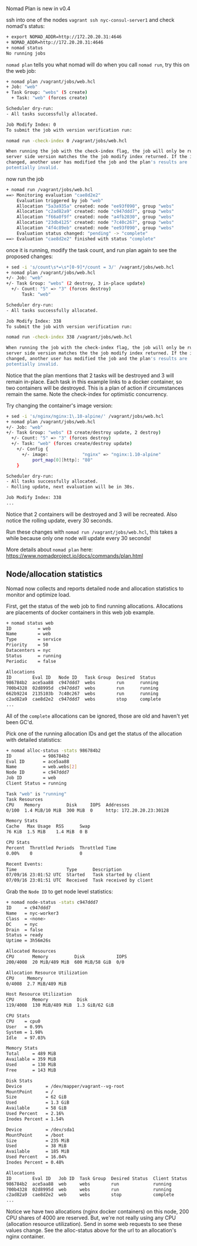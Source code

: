Nomad Plan is new in v0.4

ssh into one of the nodes `vagrant ssh nyc-consul-server1` and check nomad's status:
```bash
+ export NOMAD_ADDR=http://172.20.20.31:4646
+ NOMAD_ADDR=http://172.20.20.31:4646
+ nomad status
No running jobs
```

`nomad plan` tells you what nomad will do when you call `nomad run`, try this on the web job:

```bash 
+ nomad plan /vagrant/jobs/web.hcl
+ Job: "web"
+ Task Group: "webs" (5 create)
  + Task: "web" (forces create)

Scheduler dry-run:
- All tasks successfully allocated.

Job Modify Index: 0
To submit the job with version verification run:

nomad run -check-index 0 /vagrant/jobs/web.hcl

When running the job with the check-index flag, the job will only be run if the
server side version matches the the job modify index returned. If the index has
changed, another user has modified the job and the plan's results are
potentially invalid.
```

now run the job
```bash
+ nomad run /vagrant/jobs/web.hcl
==> Monitoring evaluation "cae8d2e2"
    Evaluation triggered by job "web"
    Allocation "5a3a935a" created: node "ee93f090", group "webs"
    Allocation "c2ad82a9" created: node "c947ddd7", group "webs"
    Allocation "f66a0f9f" created: node "a4fb2030", group "webs"
    Allocation "23db4125" created: node "7c40c267", group "webs"
    Allocation "4f4c89eb" created: node "ee93f090", group "webs"
    Evaluation status changed: "pending" -> "complete"
==> Evaluation "cae8d2e2" finished with status "complete"
```

once it is running, modify the task count, and run plan again to see the proposed changes:
```bash
+ sed -i 's/count\s*=\s*[0-9]*/count = 3/' /vagrant/jobs/web.hcl
+ nomad plan /vagrant/jobs/web.hcl
+/- Job: "web"
+/- Task Group: "webs" (2 destroy, 3 in-place update)
  +/- Count: "5" => "3" (forces destroy)
      Task: "web"

Scheduler dry-run:
- All tasks successfully allocated.

Job Modify Index: 338
To submit the job with version verification run:

nomad run -check-index 338 /vagrant/jobs/web.hcl

When running the job with the check-index flag, the job will only be run if the
server side version matches the the job modify index returned. If the index has
changed, another user has modified the job and the plan's results are
potentially invalid.
```
Notice that the plan mentions that 2 tasks will be destroyed and 3 will remain in-place. 
Each task in this example links to a docker container, so two containers will be destroyed.
This is a plan of action if circumstances remain the same. Note the check-index for optimistic concurrency.
 
Try changing the container's image version:
```bash
+ sed -i 's/nginx/nginx:1\.10-alpine/' /vagrant/jobs/web.hcl
+ nomad plan /vagrant/jobs/web.hcl
+/- Job: "web"
+/- Task Group: "webs" (3 create/destroy update, 2 destroy)
  +/- Count: "5" => "3" (forces destroy)
  +/- Task: "web" (forces create/destroy update)
    +/- Config {
      +/- image:             "nginx" => "nginx:1.10-alpine"
          port_map[0][http]: "80"
    }

Scheduler dry-run:
- All tasks successfully allocated.
- Rolling update, next evaluation will be in 30s.

Job Modify Index: 338
...
```
Notice that 2 containers will be destroyed and 3 will be recreated. Also notice the rolling update, every 30 seconds.

Run these changes with `nomad run /vagrant/jobs/web.hcl`, this takes a while because only one node will update every 30 seconds!

More details about `nomad plan` here: https://www.nomadproject.io/docs/commands/plan.html

## Node/allocation statistics

Nomad now collects and reports detailed node and allocation statistics to monitor and optimize load.

First, get the status of the web job to find running allocations. Allocations are placements of docker containers in this web job example.
```bash
+ nomad status web
ID          = web
Name        = web
Type        = service
Priority    = 50
Datacenters = nyc
Status      = running
Periodic    = false

Allocations
ID        Eval ID   Node ID   Task Group  Desired  Status
986784b2  ace5aa88  c947ddd7  webs        run      running
700b4328  02d8995d  c947ddd7  webs        run      running
662b9224  2135103b  7c40c267  webs        run      running
c2ad82a9  cae8d2e2  c947ddd7  webs        stop     complete
...
```
All of the `complete` allocations can be ignored, those are old and haven't yet been GC'd.

Pick one of the running allocation IDs and get the status of the allocation with detailed statistics:

```bash
+ nomad alloc-status -stats 986784b2
ID            = 986784b2
Eval ID       = ace5aa88
Name          = web.webs[2]
Node ID       = c947ddd7
Job ID        = web
Client Status = running

Task "web" is "running"
Task Resources
CPU    Memory          Disk     IOPS  Addresses
0/100  1.4 MiB/10 MiB  300 MiB  0     http: 172.20.20.23:30128

Memory Stats
Cache   Max Usage  RSS      Swap
76 KiB  1.5 MiB    1.4 MiB  0 B

CPU Stats
Percent  Throttled Periods  Throttled Time
0.00%    0                  0

Recent Events:
Time                   Type      Description
07/09/16 23:01:52 UTC  Started   Task started by client
07/09/16 23:01:51 UTC  Received  Task received by client

```

Grab the `Node ID` to get node level statistics:

```bash
+ nomad node-status -stats c947ddd7
ID     = c947ddd7
Name   = nyc-worker3
Class  = <none>
DC     = nyc
Drain  = false
Status = ready
Uptime = 3h56m26s

Allocated Resources
CPU       Memory          Disk            IOPS
200/4008  20 MiB/489 MiB  600 MiB/58 GiB  0/0

Allocation Resource Utilization
CPU     Memory
0/4008  2.7 MiB/489 MiB

Host Resource Utilization
CPU       Memory           Disk
119/4008  130 MiB/489 MiB  1.3 GiB/62 GiB

CPU Stats
CPU    = cpu0
User   = 0.99%
System = 1.98%
Idle   = 97.03%

Memory Stats
Total     = 489 MiB
Available = 359 MiB
Used      = 130 MiB
Free      = 143 MiB

Disk Stats
Device         = /dev/mapper/vagrant--vg-root
MountPoint     = /
Size           = 62 GiB
Used           = 1.3 GiB
Available      = 58 GiB
Used Percent   = 2.16%
Inodes Percent = 1.54%

Device         = /dev/sda1
MountPoint     = /boot
Size           = 235 MiB
Used           = 38 MiB
Available      = 185 MiB
Used Percent   = 16.04%
Inodes Percent = 0.48%

Allocations
ID        Eval ID   Job ID  Task Group  Desired Status  Client Status
986784b2  ace5aa88  web     webs        run             running
700b4328  02d8995d  web     webs        run             running
c2ad82a9  cae8d2e2  web     webs        stop            complete
...
```
  
Notice we have two allocations (nginx docker containers) on this node, 200 CPU shares of 4000 are reserved.
But, we're not really using any CPU (allocation resource utilization).
Send in some web requests to see these values change. 
See the alloc-status above for the url to an allocation's nginx container.